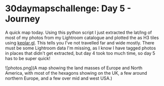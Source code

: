 # 30daymapschallenge: Day 5 - Journey

A quick map today. Using this python script I just extracted the lat/lng of most of my photos from my Lightroom catalogue and plotted the as H3 tiles using [keplar.gl](https://keplar.gl). This tells you I've not travelled far and wide mostly. There must be some Lightroom data I'm missing, as I know I have tagged photos in places that didn't get extracted, but day 4 took too much time, so day 5 has to be super quick!

![photos.png](A map showing the land masses of Europe and North America, with most of the hexagons showing on the UK, a few around northern Europe, and a few over mid and west USA.)
